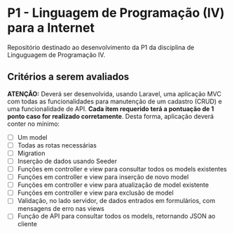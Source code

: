 # P1 - Linguagem de Programação (IV) para a Internet 
Repositório destinado ao desenvolvimento da P1 da disciplina de Linguguagem de Programação IV.

## Critérios a serem avaliados

**ATENÇÃO:** Deverá ser desenvolvida, usando Laravel, uma aplicação MVC com todas as funcionalidades para manutenção de um cadastro (CRUD) e uma funcionalidade de API. 
**Cada item requerido terá a pontuação de 1 ponto caso for realizado corretamente**. Desta forma, aplicação deverá conter no mínimo:
- [ ] Um model
- [ ] Todas as rotas necessárias
- [ ] Migration
- [ ] Inserção de dados usando Seeder
- [ ] Funções em controller e view para consultar todos os models existentes
- [ ] Funções em controller e view para inserção de novo model
- [ ] Funções em controller e view para atualização de model existente
- [ ] Funções em controller e view para exclusão de model
- [ ] Validação, no lado servidor, de dados entrados em formulários, com mensagens de erro nas views
- [ ] Função de API para consultar todos os models, retornando JSON ao cliente
